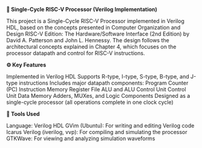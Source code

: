 **🧠 Single-Cycle RISC-V Processor (Verilog Implementation)**

This project is a Single-Cycle RISC-V Processor implemented in Verilog HDL, based on the concepts presented in Computer Organization and Design RISC-V Edition: The Hardware/Software Interface (2nd Edition) by David A. Patterson and John L. Hennessy.
The design follows the architectural concepts explained in Chapter 4, which focuses on the processor datapath and control for RISC-V instructions.

**⚙️ Key Features**

Implemented in Verilog HDL
Supports R-type, I-type, S-type, B-type, and J-type instructions
Includes major datapath components:
Program Counter (PC)
Instruction Memory
Register File
ALU and ALU Control Unit
Control Unit
Data Memory
Adders, MUXes, and Logic Components
Designed as a single-cycle processor (all operations complete in one clock cycle)

**🧩 Tools Used**

Language: Verilog HDL
GVim (Ubuntu): For writing and editing Verilog code
Icarus Verilog (iverilog, vvp): For compiling and simulating the processor
GTKWave: For viewing and analyzing simulation waveforms
